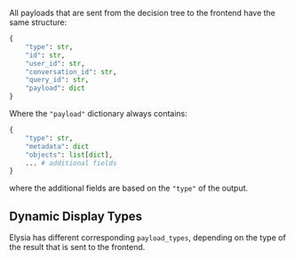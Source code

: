 All payloads that are sent from the decision tree to the frontend have the same structure:
```python
{
	"type": str, 
	"id": str,
	"user_id": str,
	"conversation_id": str, 
	"query_id": str,
	"payload": dict
}
```

Where the `"payload"` dictionary always contains:

```python
{
    "type": str, 
    "metadata": dict
    "objects": list[dict],
    ... # additional fields
}
```
where the additional fields are based on the `"type"` of the output.

## Dynamic Display Types

Elysia has different corresponding `payload_types`, depending on the type of the result that is sent to the frontend. 